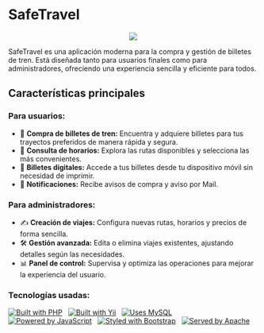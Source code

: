 # SafeTravel
<p align="center">
  <img src="(https://github.com/user-attachments/assets/ba838a1f-9b76-4554-8473-a02799eb7489"/>
</p>
SafeTravel es una aplicación moderna para la compra y gestión de billetes de tren. Está diseñada tanto para usuarios finales como para administradores, ofreciendo una experiencia sencilla y eficiente para todos.

## Características principales

### Para usuarios:
- 🛒 **Compra de billetes de tren:** Encuentra y adquiere billetes para tus trayectos preferidos de manera rápida y segura.
- 📅 **Consulta de horarios:** Explora las rutas disponibles y selecciona las más convenientes.
- 🎫 **Billetes digitales:** Accede a tus billetes desde tu dispositivo móvil sin necesidad de imprimir.
- 🔔 **Notificaciones:** Recibe avisos de compra y aviso por Mail.

### Para administradores:
- ✍️ **Creación de viajes:** Configura nuevas rutas, horarios y precios de forma sencilla.
- 🛠️ **Gestión avanzada:** Edita o elimina viajes existentes, ajustando detalles según las necesidades.
- 📊 **Panel de control:** Supervisa y optimiza las operaciones para mejorar la experiencia del usuario.

### Tecnologías usadas:

[![Built with PHP](https://forthebadge.com/images/badges/made-with-php.svg)](https://www.php.net/) &nbsp;
[![Built with Yii](https://forthebadge.com/images/badges/built-for-comfort.svg)](https://www.yiiframework.com/) &nbsp;
[![Uses MySQL](https://forthebadge.com/images/badges/uses-git.svg)](https://www.mysql.com/) &nbsp;
[![Powered by JavaScript](https://forthebadge.com/images/badges/made-with-javascript.svg)](https://developer.mozilla.org/en-US/docs/Web/JavaScript) &nbsp;
[![Styled with Bootstrap](https://forthebadge.com/images/badges/uses-css.svg)](https://getbootstrap.com/) &nbsp;
[![Served by Apache](https://forthebadge.com/images/badges/contains-tasty-code.svg)](https://httpd.apache.org/) &nbsp;
